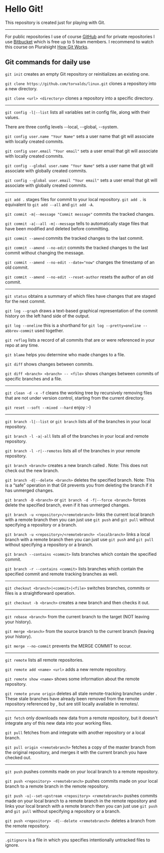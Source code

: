 # Hello Git!

This repository is created just for playing with Git.

***

For public repositories I use of course [GitHub](https://github.com) and for private repositories I use [Bitbucket](https://bitbucket.org) which is free up to 5 team members. I recommend to watch this course on Pluralsight [How Git Works](https://app.pluralsight.com/library/courses/how-git-works/).

## Git commands for daily use

`git init` creates an empty Git repository or reinitializes an existing one.

`git clone https://github.com/torvalds/linux.git` clones a repository into a new directory.

`git clone <url> <directory>` clones a repository into a specific directory.

***

`git config -l|--list` lists all variables set in config file, along with their values.

There are three config levels --local, --global, --system.

`git config user.name "Your Name"` sets a user name that git will associate with locally created commits.

`git config user.email "Your email"` sets a user email that git will associate with locally created commits. 

`git config --global user.name "Your Name"` sets a user name that git will associate with globally created commits.

`git config --global user.email "Your email"` sets a user email that git will associate with globally created commits. 

***

`git add .` stages files for commit to your local repository.
`git add .` is equivalent to `git add --all` and `git add -A`.

`git commit -m|--message "Commit message"` commits the tracked changes.

`git commit -a|--all -m|--message` tells to automatically stage files that have been modified and deleted before committing.

`git commit --amend` commits the tracked changes to the last commit.

`git commit --amend --no-edit` commits the tracked changes to the last commit without changing the message.

`git commit --amend --no-edit --date="now"` changes the timestamp of an old commit.

`git commit --amend --no-edit --reset-author` resets the author of an old commit.

***

`git status` obtains a summary of which files have changes that are staged for the next commit.

`git log --graph` draws a text-based graphical representation of the commit history on the left hand side of the output.

`git log --oneline` this is a shorthand for `git log --pretty=oneline --abbrev-commit` used together.

`git reflog` lists a record of all commits that are or were referenced in your repo at any time.

`git blame` helps you determine who made changes to a file.

`git diff` shows changes between commits.

`git diff <branch> <branch> -- <file>` shows changes between commits of specific branches and a file.

***

`git clean -d -x -f` cleans the working tree by recursively removing files that are not under version control, starting from the current directory.

`git reset --soft --mixed --hard` enjoy :-)

***

`git branch -l|--list` or `git branch` lists all of the branches in your local repository.

`git branch -l -a|-all` lists all of the branches in your local and remote repository.

`git branch -l -r|--remotes` lists all of the branches in your remote repository.

`git branch <branch>` creates a new branch called <branch>. Note: This does not check out the new branch.
  
`git branch -d|--delete <branch>` deletes the specified branch. Note: This is a “safe” operation in that Git prevents you from deleting the branch if it has unmerged changes.

`git branch -D <branch>` or `git branch -d -f|--force <branch>` forces delete the specified branch, even if it has unmerged changes.

`git branch -u <repository>/<remotebranch>` links the current local branch with a remote branch then you can just use `git push` and `git pull` without specifying a repository or a branch.

`git branch -u <repository>/<remotebranch> <localbranch>` links a local branch with a remote branch then you can just use `git push` and `git pull` without specifying a repository or a branch.

`git branch --contains <commit>` lists branches which contain the specified commit.

`git branch -r --contains <commit>` lists branches which contain the specified commit and remote tracking branches as well.

***

`git checkout <branch>|<commit>|<file>` switches branches, commits or files is a straightforward operation.

`git checkout -b <branch>` creates a new branch and then checks it out.

***

`git rebase <branch>` from the current branch to the target (NOT leaving your history).

`git merge <branch>` from the source branch to the current branch (leaving your history).

`git merge --no-commit` prevents the MERGE COMMIT to occur.

***

`git remote` lists all remote repositories.

`git remote add <name> <url>` adds a new remote repository.

`git remote show <name>` shows some information about the remote repository.

`git remote prune origin` deletes all stale remote-tracking branches under <name>. These stale branches have already been removed from the remote repository referenced by <name>, but are still locally available in remotes/<name>.

***
`git fetch` only downloads new data from a remote repository, but it doesn't integrate any of this new data into your working files.

`git pull` fetches from and integrate with another repository or a local branch.

`git pull origin <remotebranch>` fetches a copy of the master branch from the original repository, and merges it with the current branch you have checked out.

***

`git push` pushes commits made on your local branch to a remote repository.

`git push <repository> <remotebranch>` pushes commits made on your local branch to a remote branch in the remote repository.

`git push -u|--set-upstream <repository> <remotebranch>` pushes commits made on your local branch to a remote branch in the remote repository and links your local branch with a remote branch then you can just use `git push` and `git pull` without specifying a repository or a branch.

`git push <repository> -d|--delete <remotebranch>` deletes a branch from the remote repository.

***

`.gitignore` is a file in which you specifies intentionally untracked files to ignore.
